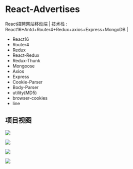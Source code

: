 # React-Advertises
React招聘网站移动端 | 技术栈 : React16+Antd+Router4+Redux+axios+Express+MongoDB |

* React16
* Router4
* Redux
* React-Redux
* Redux-Thunk
* Mongoose
* Axios
* Express
* Cookie-Parser
* Body-Parser
* utility(MD5)
* browser-cookies
* line

## 项目视图

![](/imgs/1.png)

![](/imgs/2.png)

![](/imgs/3.png)

![](/imgs/4.png)
